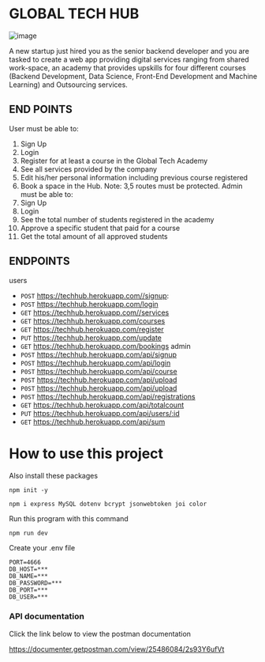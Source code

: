 
# GLOBAL TECH HUB
![image](https://e7.pngegg.com/pngimages/73/246/png-clipart-computer-icons-internet-of-things-symbol-organization-research-symbol-miscellaneous-angle.png)

A new startup just hired you as the senior backend developer and you are tasked to create a 
web app providing digital services ranging from shared work-space, an academy that 
provides upskills for four different courses (Backend Development, Data Science, Front-End 
Development and Machine Learning) and Outsourcing services.

## END POINTS
User must be able to:
1. Sign Up
2. Login
3. Register for at least a course in the Global Tech Academy
4. See all services provided by the company
5. Edit his/her personal information including previous course registered
6. Book a space in the Hub.
Note: 3,5 routes must be protected.
Admin must be able to:
1. Sign Up
2. Login
3. See the total number of students registered in the academy
4. Approve a specific student that paid for a course
5. Get the total amount of all approved students

## ENDPOINTS

users

- `POST` https://techhub.herokuapp.com//signup:
- `POST` https://techhub.herokuapp.com/login
- `GET` https://techhub.herokuapp.com//services
- `GET` https://techhub.herokuapp.com/courses
- `GET` https://techhub.herokuapp.com/register
- `PUT` https://techhub.herokuapp.com/update
- `GET` https://techhub.herokuapp.com/bookings
  admin
- `POST` https://techhub.herokuapp.com/api/signup
- `POST` https://techhub.herokuapp.com/api/login
- `P0ST` https://techhub.herokuapp.com/api/course
- `P0ST` https://techhub.herokuapp.com/api/upload
- `P0ST` https://techhub.herokuapp.com/api/upload
- `P0ST` https://techhub.herokuapp.com/api/registrations
- `GET` https://techhub.herokuapp.com/api/totalcount
- `PUT` https://techhub.herokuapp.com/api/users/:id
- `GET` https://techhub.herokuapp.com/api/sum

# How to use this project

Also install these packages

```
npm init -y
```

```
npm i express MySQL dotenv bcrypt jsonwebtoken joi color
```

Run this program with this command

```
npm run dev
```
Create your .env file

```
PORT=4666
DB_HOST=***
DB_NAME=***
DB_PASSWORD=***
DB_PORT=***
DB_USER=***
```

### API documentation
Click the link below to view the postman documentation

https://documenter.getpostman.com/view/25486084/2s93Y6ufVt